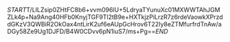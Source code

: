 $START$T/LILZsip0ZHtFC8b6+vvm096lU+5LdryaTYunuXc01MXWWTAhJGMZLk4p+Na9Ang40HFb0KnyjTGF9Tl2tB9e+HXTkjzPiLrzR7z6rdeVaowkXPrzddGKzV3QWBiR2OkOax4ntLirK2uf6eAUpGcHrov6T22Iy8eZTMfurfrdTnAw/aDGy58Ze9Ug1DJFD/B4W0CDvv6pN1iuS7/ms+Pg==$END$